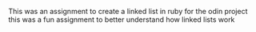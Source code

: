 This was an assignment to create a linked list in ruby for the odin project this was a fun assignment to better understand how linked lists work 

